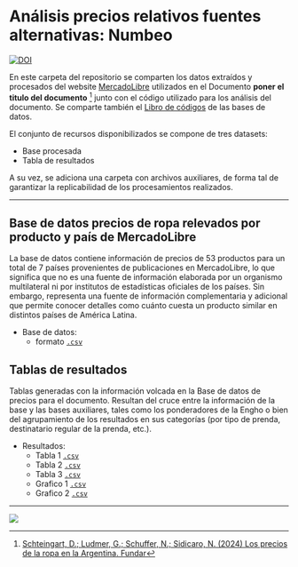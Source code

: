 # Análisis precios relativos fuentes alternativas: Numbeo


[![DOI](https://zenodo.org/badge/833154715.svg)](https://zenodo.org/doi/10.5281/zenodo.12827870)



En este carpeta del repositorio se comparten los datos extraídos y procesados del website [MercadoLibre](https://mercadolibre.com/) utilizados en el Documento **poner el titulo del documento** [^1] junto con el código utilizado para los análisis del documento. Se comparte también el [Libro de códigos](https://github.com/datos-Fundar/encuesta-economia-popular/blob/main/Eco_Pop_Libro-Codigo.pdf) de las bases de datos. 

El conjunto de recursos disponibilizados se compone de tres datasets: 

* Base procesada
* Tabla de resultados

A su vez, se adiciona una carpeta con archivos auxiliares, de forma tal de garantizar la replicabilidad de los procesamientos realizados. 

[^1]: [Schteingart, D.; Ludmer, G.; Schuffer, N.; Sidicaro, N. (2024) Los precios de la ropa en la Argentina. Fundar](https://fund.ar/publicacion/la-industria-textil-indumentaria-en-sudamerica/)

---

## Base de datos precios de ropa relevados por producto y país de MercadoLibre


La base de datos contiene información de precios de 53 productos para un total de 7 países provenientes de publicaciones en MercadoLibre, lo que significa que no es una fuente de información elaborada por un organismo multilateral ni por institutos de estadísticas oficiales de los países. Sin embargo, representa una fuente de información complementaria y adicional que permite conocer detalles como cuánto cuesta un producto similar en distintos países de América Latina.

- Base de datos: 
  - formato [`.csv`](https://raw.githubusercontent.com/datos-Fundar/precios-textil/main/numbeo/datos-procesamiento/datos_numbeo_cat_prop_20240516.csv)
  

## Tablas de resultados

Tablas generadas con la información volcada en la Base de datos de precios para el documento. Resultan del cruce entre la información de la base y las bases auxiliares, tales como los ponderadores de la Engho o bien del agrupamiento de los resultados en sus categorías (por tipo de prenda, destinatario regular de la prenda, etc.).   

- Resultados: 
  - Tabla 1 [`.csv`](https://raw.githubusercontent.com/datos-Fundar/precios-textil/main/numbeo/datos-procesamiento/precios_relativos_numbeo_20240516.csv)
  - Tabla 2 [`.csv`](https://raw.githubusercontent.com/datos-Fundar/precios-textil/main/numbeo/datos-procesamiento/precios_relativos_numbeo_20240516.csv)
  - Tabla 3 [`.csv`](https://raw.githubusercontent.com/datos-Fundar/precios-textil/main/numbeo/datos-procesamiento/precios_relativos_numbeo_20240516.csv)
  - Grafico 1 [`.csv`](https://raw.githubusercontent.com/datos-Fundar/precios-textil/main/numbeo/datos-procesamiento/precios_relativos_numbeo_20240516.csv)
  - Grafico 2 [`.csv`](https://raw.githubusercontent.com/datos-Fundar/precios-textil/main/numbeo/datos-procesamiento/precios_relativos_numbeo_20240516.csv)
    

---

<a href="https://fund.ar">
  <picture>
    <source media="(prefers-color-scheme: dark)" srcset="https://github.com/datos-Fundar/fundartools/assets/86327859/6ef27bf9-141f-4537-9d78-e16b80196959">
    <source media="(prefers-color-scheme: light)" srcset="https://github.com/datos-Fundar/fundartools/assets/86327859/aa8e7c72-4fad-403a-a8b9-739724b4c533">
    <img src="fund.ar"></img>
  </picture>
</a>

